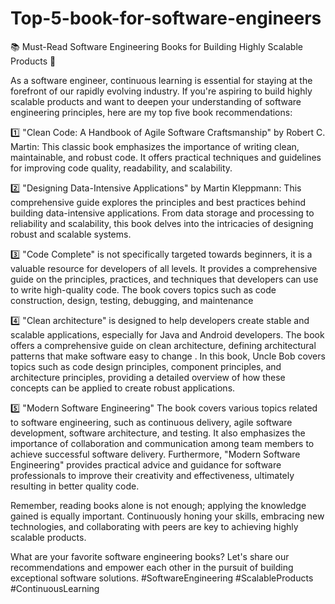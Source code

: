 # Top-5-book-for-software-engineers

📚 Must-Read Software Engineering Books for Building Highly Scalable Products 🚀

As a software engineer, continuous learning is essential for staying at the forefront of our rapidly evolving industry. If you're aspiring to build highly scalable products and want to deepen your understanding of software engineering principles, here are my top five book recommendations:

1️⃣ "Clean Code: A Handbook of Agile Software Craftsmanship" by Robert C. Martin: This classic book emphasizes the importance of writing clean, maintainable, and robust code. It offers practical techniques and guidelines for improving code quality, readability, and scalability.

2️⃣ "Designing Data-Intensive Applications" by Martin Kleppmann: This comprehensive guide explores the principles and best practices behind building data-intensive applications. From data storage and processing to reliability and scalability, this book delves into the intricacies of designing robust and scalable systems.

3️⃣ "Code Complete" is not specifically targeted towards beginners, it is a valuable resource for developers of all levels. It provides a comprehensive guide on the principles, practices, and techniques that developers can use to write high-quality code. The book covers topics such as code construction, design, testing, debugging, and maintenance

4️⃣ "Clean architecture" is designed to help developers create stable and scalable applications, especially for Java and Android developers. The book offers a comprehensive guide on clean architecture, defining architectural patterns that make software easy to change . In this book, Uncle Bob covers topics such as code design principles, component principles, and architecture principles, providing a detailed overview of how these concepts can be applied to create robust applications.

5️⃣ "Modern Software Engineering" The book covers various topics related to software engineering, such as continuous delivery, agile software development, software architecture, and testing. It also emphasizes the importance of collaboration and communication among team members to achieve successful software delivery.
Furthermore, "Modern Software Engineering" provides practical advice and guidance for software professionals to improve their creativity and effectiveness, ultimately resulting in better quality code.


Remember, reading books alone is not enough; applying the knowledge gained is equally important. Continuously honing your skills, embracing new technologies, and collaborating with peers are key to achieving highly scalable products.

What are your favorite software engineering books? Let's share our recommendations and empower each other in the pursuit of building exceptional software solutions. #SoftwareEngineering #ScalableProducts #ContinuousLearning
